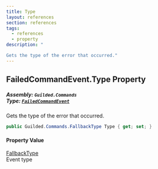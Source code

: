```yaml
---
title: Type
layout: references
section: references
tags:
  - references
  - property
description: "

Gets the type of the error that occurred."
---
```


## FailedCommandEvent.Type Property
##### **Assembly:** `Guilded.Commands`<br/>**Type:** [`FailedCommandEvent`](FailedCommandEvent 'Guilded.Commands.FailedCommandEvent')

Gets the type of the error that occurred.

```csharp
public Guilded.Commands.FallbackType Type { get; set; }
```

#### Property Value
[FallbackType](FallbackType 'Guilded.Commands.FallbackType')  
Event type
